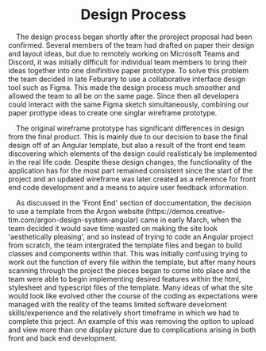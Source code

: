 <h1 align="center">Design Process</h1>

<p>&nbsp;&nbsp;&nbsp;&nbsp;The design process began shortly after the proroject proposal had been confirmed. Several members of the team had drafted on paper their design and layout ideas, but due to remotely working on Microsoft Teams and Discord, it was initially difficult for individual team members to bring their ideas together into one dinifinitive paper prototype. To solve this problem the team decided in late Feburary to use a collaborative interface design tool such as Figma. This made the design process much smoother and allowed the team to all be on the same page. Since then all developers could interact with the same Figma sketch simultaneously, combining our paper prottype ideas to create one singlar wireframe prototype.</p>

<p>&nbsp;&nbsp;&nbsp;&nbsp;The original wireframe prototype has significant differences in design from the final product. This is mainly due to our decision to base the final design off of an Angular template, but also a result of the front end team discovering which elements of the design could realisticaly be implemented in the real life code. Despite these design changes, the functionality of the application has for the most part remained consistent since the start of the project and an updated wireframe was later created as a reference for front end code development and a means to aquire user feedback information.</p>

<p>&nbsp;&nbsp;&nbsp;&nbsp;As discussed in the 'Front End' section of doccumentation, the decision to use a template from the Argon website (https://demos.creative-tim.com/argon-design-system-angular) came in early March, when the team decided it would save time wasted on making the site look 'aesthetically pleasing', and so instead of trying to code an Angular project from scratch, the team intergrated the template files and began to build classes and components within that. This was initially confusing trying to work out the function of every file within the template, but after many hours scanning through the project the pieces began to come into place and the team were able to begin implementing desired features within the html, stylesheet and typescript files of the template. Many ideas of what the site would look like evolved other the course of the coding as expectations were managed with the reality of the teams limited software develoment skills/experience and the relatively short timeframe in which we had to complete this prject. An example of this was removing the option to upload and view more than one display picture due to complications arising in both front and back end development.</p>


